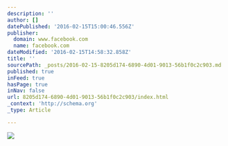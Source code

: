 ```yaml
---
description: ''
author: []
datePublished: '2016-02-15T15:00:46.556Z'
publisher:
  domain: www.facebook.com
  name: facebook.com
dateModified: '2016-02-15T14:58:32.858Z'
title: ''
sourcePath: _posts/2016-02-15-8205d174-6890-4d01-9013-56b1f0c2c903.md
published: true
inFeed: true
hasPage: true
inNav: false
url: 8205d174-6890-4d01-9013-56b1f0c2c903/index.html
_context: 'http://schema.org'
_type: Article

---
```

![](https://scontent-lhr3-1.xx.fbcdn.net/hphotos-ash2/v/t1.0-9/536634_10151773368280711_1897688710_n.jpg?oh=8c134dc7dd94f596802d414d6b60d0fb&oe=576263F2)
